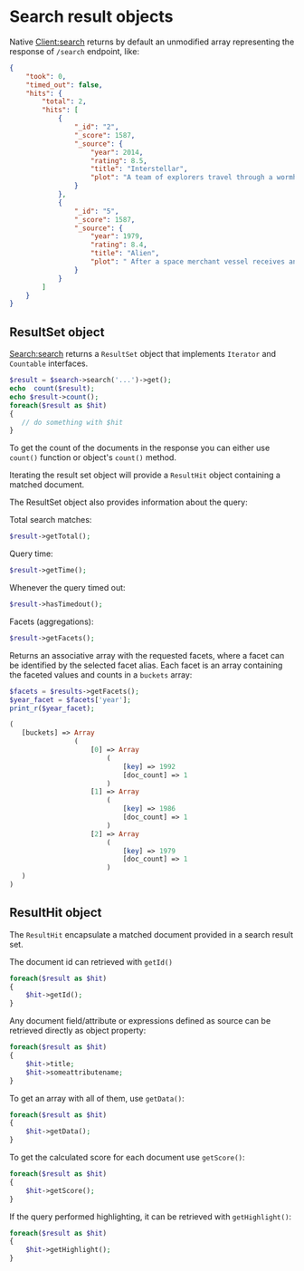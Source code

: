 # Search result objects

Native [Client:search](lowlevelclient.md#search) returns by default an unmodified array representing the response of `/search` endpoint, like:

```json
{
    "took": 0,
    "timed_out": false,
    "hits": {
        "total": 2,
        "hits": [
            {
                "_id": "2",
                "_score": 1587,
                "_source": {
                    "year": 2014,
                    "rating": 8.5,
                    "title": "Interstellar",
                    "plot": "A team of explorers travel through a wormhole in space in an attempt to ensure humanity's survival."
                }
            },
            {
                "_id": "5",
                "_score": 1587,
                "_source": {
                    "year": 1979,
                    "rating": 8.4,
                    "title": "Alien",
                    "plot": " After a space merchant vessel receives an unknown transmission as a distress call, one of the team's member is attacked by a mysterious life form and they soon realize that its life cycle has merely begun."
                }
            }
        ]
    }
}
```


## ResultSet object

[Search:search](searchclass.md#search) returns a `ResultSet` object that implements `Iterator` and `Countable` interfaces.

```php
$result = $search->search('...')->get();
echo  count($result);
echo $result->count();
foreach($result as $hit)
{
   // do something with $hit
}
```   
To get the count of the documents in the response you can either use `count()` function or  object's `count()` method.

Iterating the result set object will provide a `ResultHit` object containing a matched document.

The ResultSet object also provides information about the query:

Total search matches:

```php
$result->getTotal();
```

Query time:
```php
$result->getTime();
```

Whenever the query timed out:

```php
$result->hasTimedout();
```

Facets (aggregations):

```php
$result->getFacets();
```
Returns an associative array with the requested facets, where a facet can be identified by the selected facet alias.
Each facet is an array containing the faceted values and counts in a `buckets` array:

``` php
$facets = $results->getFacets();
$year_facet = $facets['year'];
print_r($year_facet);

(
   [buckets] => Array
                (
                    [0] => Array
                        (
                            [key] => 1992
                            [doc_count] => 1
                        )
                    [1] => Array
                        (
                            [key] => 1986
                            [doc_count] => 1
                        )
                    [2] => Array
                        (
                            [key] => 1979
                            [doc_count] => 1
                        )
   )
)
```
 
 ## ResultHit object
 
The `ResultHit` encapsulate a matched document provided in a search result set.

The document id can retrieved with `getId()`

```php
foreach($result as $hit)
{
    $hit->getId();
}
```

Any document field/attribute or expressions defined as source can be retrieved directly as object property:

```php
foreach($result as $hit)
{
    $hit->title;
    $hit->someattributename;
}
```
To get an array with all of them, use `getData()`:

```php
foreach($result as $hit)
{
    $hit->getData();
}
```

To get the calculated score for each document use `getScore()`:


```php
foreach($result as $hit)
{
    $hit->getScore();
}
```

If the query performed highlighting, it can be retrieved with `getHighlight()`:

```php
foreach($result as $hit)
{
    $hit->getHighlight();
}
```


